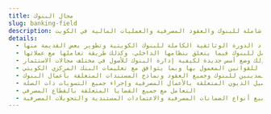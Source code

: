 ```yaml
---
title: مجال البنوك
slug: banking-field
description: خدمات قانونية شاملة للبنوك والعقود المصرفية والعمليات المالية في الكويت.
details:
  - إعداد الدورة الوثائقية الكاملة للبنوك الكويتية وتطوير بعض القديمة منها
  - إعداد البرامج وسياسات العمل للبنوك فيما يتعلق بنظامها الداخلي، وكذلك طريقة تعاملها مع عملائها
  - إنشاء أنظمة وعقود جديدة في مجال البنوك، مثل عقود الاقتراض والتمويل، وكذلك وضع أسس جديدة لكيفية إدارة البنوك للأصول في مختلف مجالات الاستثمار
  - تقديم جميع الاستشارات المصرفية وفقاً للقوانين المعمول بها وبما يتوافق مع تعليمات البنك المركزي الكويتي
  - إعداد العقود المتعلقة بشراء الديون من خلال البنوك، وكذلك عقود التسهيلات المصرفية المضمونة برهن عقاري أو حيازي، والتوفيق بين حالات المدينين للبنوك وجميع العقود ونماذج المستندات المتعلقة بأعمال البنوك
  - تحصيل الديون المتعلقة بالأعمال المصرفية وإجراء جميع التسويات ذات الصلة
  - التعامل مع جميع القضايا المتعلقة بالقطاع المصرفي
  - إعداد ومراجعة جميع أنواع الضمانات المصرفية والاعتمادات المستندية والتحويلات المصرفية
---
```

